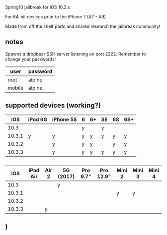 Spring10 jailbreak for iOS 10.3.x

For 64-bit devices prior to the iPhone 7 (A7 - A9)

Made from off the shelf parts and shared research the jailbreak community!






## notes

Spawns a dropbear SSH server listening on port 2222. Remember to change your passwords!

| user   | password |
| ---    | ---      |
| root   | alpine   |
| mobile | alpine   |


## supported devices (working?)

| iOS     | iPod 6G | iPhone 5S | 6   | 6+  | SE  | 6S  | 6S+ |
| ---     | ---     | ---       | --- | --- | --- | --- | --- |
| 10.3    |         |           | y   |     | y   |     |     |
| 10.3.1  | y       | y         | y   | y   | y   | y   | y   |
| 10.3.2  |         | y         | y   | y   |     | y   | y   |
| 10.3.3  |         | y         | y   | y   | y   | y   | y   |

##  

| iOS     | iPad Air | Air 2 | 5G (2017) | Pro 9.7" | Pro 12.9" | Mini 2 | Mini 3 | Mini 4 |
| ---     | ---      | ---   | ---       | ---      | ---       | ---    | ---    | ---    |
| 10.3    |          |       | y         |          |           |        |        |        |
| 10.3.1  |          |       |           |          |           | y      | y      |        |
| 10.3.2  |          |       |           |          |           |        |        |        |
| 10.3.3  |          | y     |           |          |           |        |        |        |

## )




&nbsp;


&nbsp;



<p align="center"> </p>
